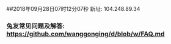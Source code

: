 ##2018年09月28日07时12分07秒 新址: 104.248.89.34
### 兔友常见问题及解答: https://github.com/wanggonging/d/blob/w/FAQ.md
